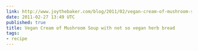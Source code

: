 ```yaml
---
link: http://www.joythebaker.com/blog/2011/02/vegan-cream-of-mushroom-soup-with-not-so-vegan-herb-bread/
date: 2011-02-27 13:49 UTC
published: true
title: Vegan Cream of Mushroom Soup with not so vegan herb bread
tags:
- recipe
---
```



